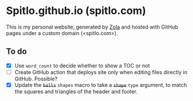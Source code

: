 # Spitlo.github.io (spitlo.com)

This is my personal website, generated by [Zola](https://getzola.org) and hosted with GitHub pages under a custom domain (<spitlo.com>).

## To do

- [x] Use `word_count` to decide whether to show a TOC or not
- [ ] Create GitHub action that deploys site only when editing files directly in GitHub. Possible?
- [x] Update the ~~`balls`~~ `shapes` macro to take a ~~`shape`~~ `type` argument, to match the squares and triangles of the header and footer.
